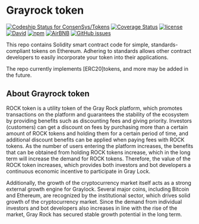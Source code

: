 # Grayrock token

[ ![Codeship Status for ConsenSys/Tokens](https://app.codeship.com/projects/ccf33380-4dfa-0135-cfa1-72c4965f7f14/status?branch=master)](https://app.codeship.com/projects/233433) [![Coverage Status](https://coveralls.io/repos/github/gunheekim90/grayrock/badge.svg?branch=master)](https://coveralls.io/github/gunheekim90/grayrock?branch=master) [![license](https://img.shields.io/github/license/mashape/apistatus.svg?style=flat-square)](https://opensource.org/licenses/MIT) [![David](https://img.shields.io/david/expressjs/express.svg?style=flat-square)](https://david-dm.org/ConsenSys/Tokens) [![npm](https://img.shields.io/npm/v/npm.svg?style=flat-square)]() [![AirBNB](https://img.shields.io/badge/code%20style-airbnb-brightgreen.svg?style=flat-square)](https://github.com/airbnb/javascript) [![GitHub issues](https://img.shields.io/github/issues/ConsenSys/Tokens/shields.svg?style=flat-square)](https://github.com/ConsenSys/Tokens/issues)

This repo contains Solidity smart contract code for simple, standards-compliant tokens on Ethereum. Adhering to standards allows other contract developers to easily incorporate your token into their applications.

The repo currently implements [ERC20]tokens, and more may be added in the future.

## About Grayrock token

ROCK token is a utility token of the Gray Rock platform, which promotes transactions on the platform and guarantees the stability of the ecosystem by providing benefits such as discounting fees and giving priority. Investors (customers) can get a discount on fees by purchasing more than a certain amount of ROCK tokens and holding them for a certain period of time, and additional discount benefits can be applied when paying fees with ROCK tokens. As the number of users entering the platform increases, the benefits that can be obtained from holding ROCK tokens increase, which in the long term will increase the demand for ROCK tokens. Therefore, the value of the ROCK token increases, which provides both investors and bot developers a continuous economic incentive to participate in Gray Lock.

Additionally, the growth of the cryptocurrency market itself acts as a strong external growth engine for Graylock. Several major coins, including Bitcoin and Ethereum, are recognized by the institutional sector, which drives solid growth of the cryptocurrency market. Since the demand from individual investors and bot developers also increases in line with the rise of the market, Gray Rock has secured stable growth potential in the long term.

